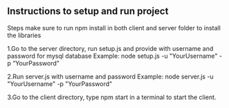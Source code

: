 ## Instructions to setup and run project

Steps
make sure to run npm install in both client and server folder to install the libraries


1.Go to the server directory, run setup.js and provide with username and password for mysql database
  Example: node setup.js -u "YourUsername" -p “YourPassword”

2.Run server.js with username and password
  Example: node server.js -u "YourUsername" -p "YourPassword"

3.Go to the client directory, type npm start in a terminal to start the client.


